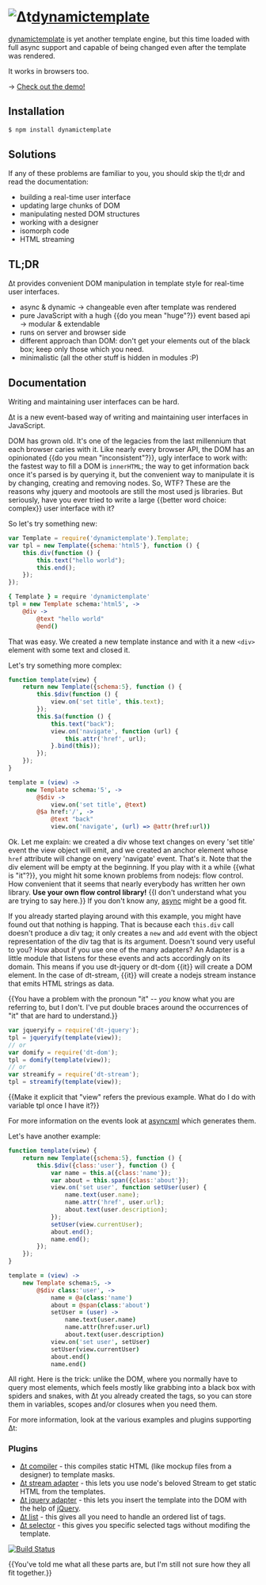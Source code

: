 # ![Δt](https://s3.amazonaws.com/cloud.ohloh.net/attachments/49947/%CE%94t_med.png)[dynamictemplate](http://dodo.github.com/node-dynamictemplate/)



[dynamictemplate](http://dodo.github.com/node-dynamictemplate/) is yet
another template engine, but this time loaded with full async support
and capable of being changed even after the template was rendered.

It works in browsers too.

→ [Check out the demo!](http://dodo.github.com/node-dynamictemplate/example/circles.html)

## Installation

```bash
$ npm install dynamictemplate
```

## Solutions

If any of these problems are familiar to you, you should skip the tl;dr and read the documentation:

 * building a real-time user interface
 * updating large chunks of DOM
 * manipulating nested DOM structures
 * working with a designer
 * isomorph code
 * HTML streaming


## TL;DR

Δt provides convenient DOM manipulation in template style for real-time user interfaces.

 * async & dynamic → changeable even after template was rendered
 * pure JavaScript with a hugh {{do you mean "huge"?}} event based api → modular & extendable
 * runs on server and browser side
 * different approach than DOM: don't get your elements out of the black box; keep only those which you need.
 * minimalistic (all the other stuff is hidden in modules :P)

## Documentation


Writing and maintaining user interfaces can be hard.

Δt is a new event-based way of writing and maintaining user interfaces in JavaScript.

DOM has grown old. It's one of the legacies from the last millennium that each browser caries with it.
Like nearly every browser API, the DOM has an opinionated {{do you mean "inconsistent"?}}, ugly interface to work with:
the fastest way to fill a DOM is `innerHTML`; the way to get information back once it's parsed is by querying it, but the convenient way to manipulate it is by changing, creating and removing nodes. So, WTF?
These are the reasons why jquery and mootools are still the most used js libraries. But seriously, have you ever tried to write a large {{better word choice: complex}} user interface with it?

So let's try something new:

```JavaScript
var Template = require('dynamictemplate').Template;
var tpl = new Template({schema:'html5'}, function () {
    this.div(function () {
        this.text("hello world");
        this.end();
    });
});
```

```CoffeeScript
{ Template } = require 'dynamictemplate'
tpl = new Template schema:'html5', ->
    @div ->
        @text "hello world"
        @end()
```

That was easy. We created a new template instance and with it a new `<div>` element with some text and closed it.

Let's try something more complex:

```JavaScript
function template(view) {
    return new Template({schema:5}, function () {
        this.$div(function () {
            view.on('set title', this.text);
        });
        this.$a(function () {
            this.text("back");
            view.on('navigate', function (url) {
                this.attr('href', url);
            }.bind(this));
        });
    });
}
```

```CoffeeScript
template = (view) ->
     new Template schema:'5', ->
        @$div ->
            view.on('set title', @text)
        @$a href:'/', ->
            @text "back"
            view.on('navigate', (url) => @attr(href:url))
```

Ok. Let me explain: we created a div whose text changes on every 'set title' event the view object will emit, and we created an anchor element whose `href` attribute will change on every 'navigate' event. That's it.
Note that the div element will be empty at the beginning.
If you play with it a while {{what is "it"?}}, you might hit some known problems from nodejs: flow control. How convenient that it seems that nearly everybody has written her own library. **Use your own flow control library!** {{I don't understand what you are trying to say here.}}
If you don't know any, [async](https://github.com/caolan/async#readme) might be a good fit. 

If you already started playing around with this example, you might have found out that nothing is happing. That is because each `this.div` call doesn't produce a div tag; it only creates a `new` and `add` event with the object representation of the div tag that is its argument. Doesn't sound very useful to you? How about if you use one of the many adapters? An Adapter is a little module that listens for these events and acts accordingly on its domain. This means if you use dt-jquery or dt-dom {{it}} will create a DOM element. In the case of dt-stream, {{it}} will create a nodejs stream instance that emits HTML strings as data. 

{{You have a problem with the pronoun "it" -- *you* know what you are referring to, but I don't. I've put double braces around the occurrences of "it" that are hard to understand.}}

```JavaScript
var jqueryify = require('dt-jquery');
tpl = jqueryify(template(view));
// or
var domify = require('dt-dom');
tpl = domify(template(view));
// or
var streamify = require('dt-stream');
tpl = streamify(template(view));
```

{{Make it explicit that "view" refers the previous example. What do I do with variable tpl once I have it?}}

For more information on the events look at [asyncxml](http://dodo.github.com/node-asyncxml/) which generates them.

Let's have another example:

```JavaScript
function template(view) {
    return new Template({schema:5}, function () {
        this.$div({class:'user'}, function () {
            var name = this.a({class:'name'});
            var about = this.span({class:'about'});
            view.on('set user', function setUser(user) {
                name.text(user.name);
                name.attr('href', user.url);
                about.text(user.description);
            });
            setUser(view.currentUser);
            about.end();
            name.end();
        });
    });
}
```

```CoffeeScript
template = (view) ->
    new Template schema:5, ->
        @$div class:'user', ->
            name = @a(class:'name')
            about = @span(class:'about')
            setUser = (user) ->
                name.text(user.name)
                name.attr(href:user.url)
                about.text(user.description)
            view.on('set user', setUser)
            setUser(view.currentUser)
            about.end()
            name.end()

```

All right. Here is the trick: unlike the DOM, where you normally have to query most elements, which feels mostly like grabbing into a black box with spiders and snakes, with Δt you already created the tags, so you can store them in variables, scopes and/or closures when you need them.

For more information, look at the various examples and plugins supporting Δt:

### Plugins

 * [Δt compiler](http://dodo.github.com/node-dt-compiler) - this compiles static HTML (like mockup files from a designer) to template masks.
 * [Δt stream adapter](http://dodo.github.com/node-dt-stream) - this lets you use node's beloved Stream to get static HTML from the templates.
 * [Δt jquery adapter](http://dodo.github.com/node-dt-jquery) - this lets you insert the template into the DOM with the help of [jQuery](http://jquery.com/).
 * [Δt list](http://dodo.github.com/node-dt-list) - this gives all you need to handle an ordered list of tags.
 * [Δt selector](http://dodo.github.com/node-dt-selector) - this gives you specific selected tags without modifing the template.


[![Build Status](https://secure.travis-ci.org/dodo/node-dynamictemplate.png)](http://travis-ci.org/dodo/node-dynamictemplate)

{{You've told me what all these parts are, but I'm still not sure how they all fit together.}}
